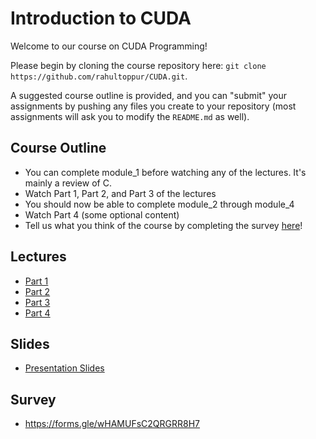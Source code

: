 # Introduction to CUDA
Welcome to our course on CUDA Programming! 

Please begin by cloning the course repository here: `git clone https://github.com/rahultoppur/CUDA.git`. 

A suggested course outline is provided, and you can "submit" your assignments by pushing any files you create to your repository (most assignments will ask you to modify the `README.md` as well).

## Course Outline
* You can complete module_1 before watching any of the lectures. It's mainly a review of C.
* Watch Part 1, Part 2, and Part 3 of the lectures
* You should now be able to complete module_2 through module_4
* Watch Part 4 (some optional content)
* Tell us what you think of the course by completing the survey [here](https://forms.gle/wHAMUFsC2QRGRR8H7)!

## Lectures
* [Part 1](https://drive.google.com/file/d/1q4Hi9dKXhtOD0rDh3VvzoUn2OhqHXGJ-/view?usp=sharing)
* [Part 2](https://drive.google.com/file/d/14F1MAbD69esFYLT2dIYDniVKex9ol4U7/view?usp=sharing)
* [Part 3](https://drive.google.com/file/d/1N8Ps0L7tL1B2sJx9XMHuw9H_CQMdCxLX/view?usp=sharing)
* [Part 4](https://drive.google.com/file/d/1vqdP4SEswH5gVIZ2J2Qo8rhRN04gCEx8/view?usp=sharing)

## Slides
* [Presentation Slides](https://docs.google.com/presentation/d/1SsCLm-Z3ZxQJ9F3DFjk0OKpBNGyDcVNThvxqIELRmic/edit?usp=sharing)

## Survey
* https://forms.gle/wHAMUFsC2QRGRR8H7
